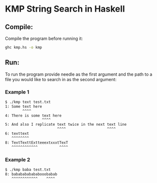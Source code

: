 # KMP String Search in Haskell

## Compile:

Compile the program before running it:

```bash
ghc kmp.hs -o kmp
```

## Run:

To run the program provide needle as the first argument and the path to a file you would like to search in as the second argument:

### Example 1

```bash
$ ./kmp text test.txt
1: Some text here
        ^^^^
4: There is some text here
                 ^^^^
5: And also I replicate text twice in the next text line
                        ^^^^                   ^^^^
6: texttext
   ^^^^^^^^
8: TextTexttExtteeextxxxtTexT
   ^^^^^^^^^^^^          ^^^^
```

### Example 2
```bash 
$ ./kmp baba test.txt
8: bababababababooobabab
   ^^^^^^^^^^^^    ^^^^ 
```